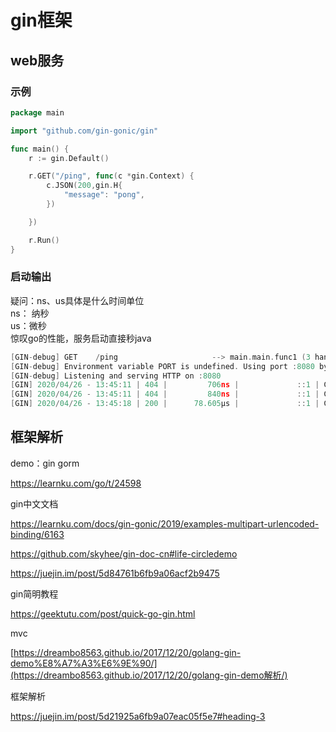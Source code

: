 # gin框架



## web服务

### 示例

```go
package main

import "github.com/gin-gonic/gin"

func main() {
	r := gin.Default()

	r.GET("/ping", func(c *gin.Context) {
		c.JSON(200,gin.H{
			"message": "pong",
		})

	})

	r.Run()
}
```

### 启动输出

疑问：ns、us具体是什么时间单位  
 ns： 纳秒  
us：微秒   
惊叹go的性能，服务启动直接秒java

```go
[GIN-debug] GET    /ping                     --> main.main.func1 (3 handlers)
[GIN-debug] Environment variable PORT is undefined. Using port :8080 by default
[GIN-debug] Listening and serving HTTP on :8080
[GIN] 2020/04/26 - 13:45:11 | 404 |         706ns |             ::1 | GET      "/"
[GIN] 2020/04/26 - 13:45:11 | 404 |         840ns |             ::1 | GET      "/favicon.ico"
[GIN] 2020/04/26 - 13:45:18 | 200 |      78.605µs |             ::1 | GET      "/ping"

```



## 框架解析

demo：gin gorm

https://learnku.com/go/t/24598



gin中文文档

https://learnku.com/docs/gin-gonic/2019/examples-multipart-urlencoded-binding/6163

https://github.com/skyhee/gin-doc-cn#life-circledemo

https://juejin.im/post/5d84761b6fb9a06acf2b9475

gin简明教程

https://geektutu.com/post/quick-go-gin.html

mvc

[https://dreambo8563.github.io/2017/12/20/golang-gin-demo%E8%A7%A3%E6%9E%90/](https://dreambo8563.github.io/2017/12/20/golang-gin-demo解析/)

框架解析

https://juejin.im/post/5d21925a6fb9a07eac05f5e7#heading-3